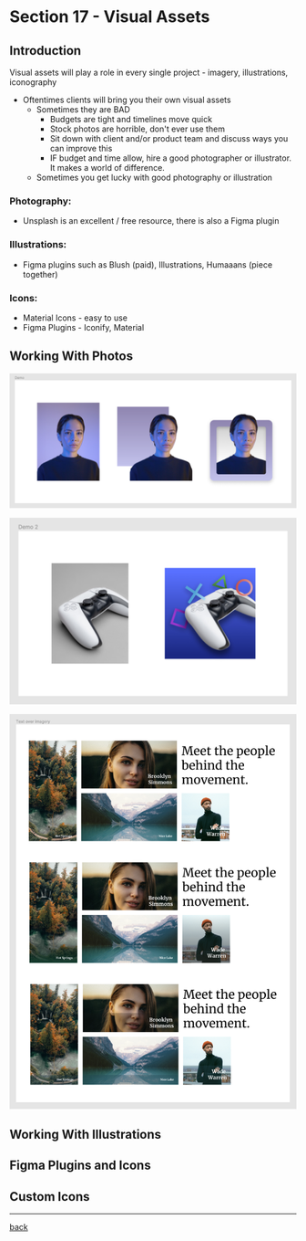 # Section 17 - Visual Assets

## Introduction

Visual assets will play a role in every single project - imagery, illustrations, iconography

- Oftentimes clients will bring you their own visual assets
  - Sometimes they are BAD
    - Budgets are tight and timelines move quick
    - Stock photos are horrible, don't ever use them
    - Sit down with client and/or product team and discuss ways you can improve this
    - IF budget and time allow, hire a good photographer or illustrator. It makes a world of difference.
  - Sometimes you get lucky with good photography or illustration

### Photography:

- Unsplash is an excellent / free resource, there is also a Figma plugin

### Illustrations:

- Figma plugins such as Blush (paid), Illustrations, Humaaans (piece together)

### Icons:

- Material Icons - easy to use
- Figma Plugins - Iconify, Material

## Working With Photos

![Photo Demo 1](../img/visualassets-photos1.png)

![Photo Demo 2](../img/visualassets-photos2.png)

![Photo Demo 3](../img/visualassets-photos3.png)

## Working With Illustrations

## Figma Plugins and Icons

## Custom Icons

- - -

[back](../README.md)
